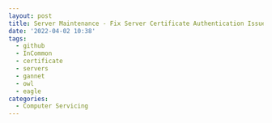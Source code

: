 ```yaml
---
layout: post
title: Server Maintenance - Fix Server Certificate Authentication Issues
date: '2022-04-02 10:38'
tags: 
  - github
  - InCommon
  - certificate
  - servers
  - gannet
  - owl
  - eagle
categories: 
  - Computer Servicing
---
```


